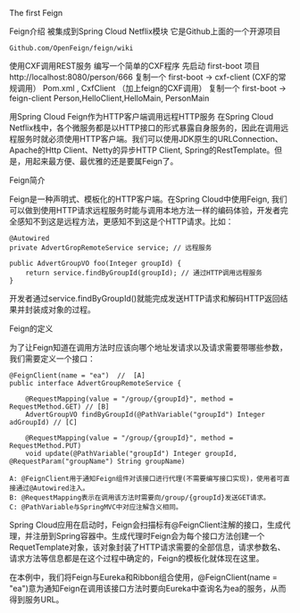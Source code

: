 

The first Feign

Feign介绍
	被集成到Spring Cloud Netflix模块
	它是Github上面的一个开源项目

	Github.com/OpenFeign/feign/wiki
使用CXF调用REST服务
	编写一个简单的CXF程序
	先启动 first-boot 项目 http://localhost:8080/person/666
	复制一个 first-boot -> cxf-client (CXF的常规调用）
	Pom.xml , CxfClient （加上feign的CXF调用）
	复制一个 first-boot -> feign-client  Person,HelloClient,HelloMain, PersonMain 


用Spring Cloud Feign作为HTTP客户端调用远程HTTP服务
	在Spring Cloud Netflix栈中，各个微服务都是以HTTP接口的形式暴露自身服务的，因此在调用远程服务时就必须使用HTTP客户端。我们可以使用JDK原生的URLConnection、Apache的Http Client、Netty的异步HTTP Client, Spring的RestTemplate。但是，用起来最方便、最优雅的还是要属Feign了。
	
Feign简介

Feign是一种声明式、模板化的HTTP客户端。在Spring Cloud中使用Feign, 我们可以做到使用HTTP请求远程服务时能与调用本地方法一样的编码体验，开发者完全感知不到这是远程方法，更感知不到这是个HTTP请求。比如：

```
@Autowired
private AdvertGropRemoteService service; // 远程服务

public AdvertGroupVO foo(Integer groupId) {
    return service.findByGroupId(groupId); // 通过HTTP调用远程服务
}
```
开发者通过service.findByGroupId()就能完成发送HTTP请求和解码HTTP返回结果并封装成对象的过程。

Feign的定义

为了让Feign知道在调用方法时应该向哪个地址发请求以及请求需要带哪些参数，我们需要定义一个接口：
```
@FeignClient(name = "ea")  //  [A]
public interface AdvertGroupRemoteService {

    @RequestMapping(value = "/group/{groupId}", method = RequestMethod.GET) // [B]
    AdvertGroupVO findByGroupId(@PathVariable("groupId") Integer adGroupId) // [C]

    @RequestMapping(value = "/group/{groupId}", method = RequestMethod.PUT)
    void update(@PathVariable("groupId") Integer groupId, @RequestParam("groupName") String groupName)

A: @FeignClient用于通知Feign组件对该接口进行代理(不需要编写接口实现)，使用者可直接通过@Autowired注入。
B: @RequestMapping表示在调用该方法时需要向/group/{groupId}发送GET请求。
C: @PathVariable与SpringMVC中对应注解含义相同。
```

Spring Cloud应用在启动时，Feign会扫描标有@FeignClient注解的接口，生成代理，并注册到Spring容器中。生成代理时Feign会为每个接口方法创建一个RequetTemplate对象，该对象封装了HTTP请求需要的全部信息，请求参数名、请求方法等信息都是在这个过程中确定的，Feign的模板化就体现在这里。

在本例中，我们将Feign与Eureka和Ribbon组合使用，@FeignClient(name = "ea")意为通知Feign在调用该接口方法时要向Eureka中查询名为ea的服务，从而得到服务URL。
